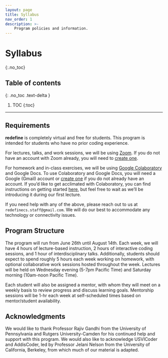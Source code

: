 ```yaml
---
layout: page
title: Syllabus
nav_order: 1
description: >-
    Program policies and information.
---
```


# Syllabus
{:.no_toc}

## Table of contents
{: .no_toc .text-delta }

1. TOC
{:toc}

---

## Requirements
**redefine** is completely virtual and free for students. This program is intended for students who have no prior coding experience.

For lectures, talks, and work sessions, we will be using [Zoom](https://zoom.us/). If you do not have an account with Zoom already, you will need to [create one](https://zoom.us/signup).

For homework and in-class exercises, we will be using [Google Colaboratory](https://colab.research.google.com) and Google Docs. To use Colaboratory and Google Docs, you will need a Google (Gmail) account or [create one](https://support.google.com/accounts/answer/27441?hl=en) if you do not already have an account. If you’d like to get acclimated with Colaboratory, you can find instructions on getting started [here](https://colab.research.google.com/notebooks/intro.ipynb), but feel free to wait as we’ll be introducing it during our first lecture.

If you need help with any of the above, please reach out to us at `redefinecs.staff@gmail.com`. We will do our best to accommodate any technology or connectivity issues.

## Program Structure

The program will run from June 26th until August 14th. Each week, we will have 4 hours of lecture-based instruction, 2 hours of interactive coding sessions, and 1 hour of interdisciplinary talks. Additionally, students should expect to spend roughly 5 hours each week working on homework, with optional collaborative work sessions hosted throughout the week. Lectures will be held on Wednesday evening (5-7pm Pacific Time) and Saturday morning (10am-noon Pacific Time). 

Each student will also be assigned a mentor, with whom they will meet on a weekly basis to review progress and discuss learning goals. Mentorship sessions will be 1-hr each week at self-scheduled times based on mentor/student availability.

## Acknowledgments

We would like to thank Professor Rajiv Gandhi from the University of Pennsylvania and Rutgers University-Camden for his continued help and support with this program. We would also like to acknowledge USVICoder and AddisCoder, led by Professor Jelani Nelson from the University of California, Berkeley, from which much of our material is adapted.

